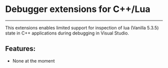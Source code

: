 # Debugger extensions for C++/Lua

---
This extensions enables limited support for inspection of lua (Vanilla 5.3.5) state in C++ applications during debugging in Visual Studio.

## Features:
 * None at the moment
